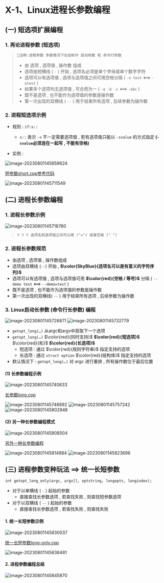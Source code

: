 # X-1、Linux进程长参数编程

## (一) 短选项扩展编程

### 1. 再论进程参数 (短选项)

>```tex
>🤪注释:进程参数 多数情况下也会称作 启动参数 和 命令行参数
>```
>
>- 由 选项 , 选项值 , 操作数 组成
>- 选项由短横线 ( `-` ) 开始 , 选项名必须是单个字母或单个数字字符
>- 选项可以有选项值 , 选项与选项值之间可用空格分隔 ( `-o test` <==> `-otest` )
>- 如果多个选项均无选项值 , 可合而为一 ( `-a -b -c` <==> `-abc` )
>- 既不是选项 , 也不能作为选项值的参数是操作数
>- 第一次出现的双横线 ( `--` ) 用于结束所有选项 , 后续参数为操作数

### 2. 进程短选项示例

* 规则 : `if:s::`
	* `s::` 表示 `-s` 不一定需要选项值 , 若有选项值只能以 `-svalue` 的方式指定 **(`-svalue`必须连在一起写 , 不能有空格)**

* 实例 : 

<img src="./assets/image-20230801145659624.png" alt="image-20230801145659624" /> 

[短参数short.cpp参考代码](https://github.com/WONGZEONJYU/Linux_System_Program/blob/main/x-1_Process_Parameter/short.cpp)

<img src="./assets/image-20230801145711549.png" alt="image-20230801145711549" /> 

## (二) 进程长参数编程

### 1. 进程长参数示例

<img src="./assets/image-20230801145716780.png" alt="image-20230801145716780" /> 

>```tex
>‼️ ‼️ ‼️ 选项名和选项值之间可以用 ("=") 或者空格 (" ")
>```

### 2. 进程长参数规范

* 由选项 , 选项值 , 操作数组成
* 选项由双横线 (`--`) 开始 , **$\color{SkyBlue}{选项名可以是有意义的字符序列}$**
* 选项可以有选项值 , 选项与选项值可用 **$\color{red}{空格 / 等号}$** 分隔 ( `--demo test` <==> `--demo=test` )
* 既不是选项 , 也不能作为选项值的参数是操作数
* 第一次出现的双横线( `--` ) 用于结束所有选项 , 后续参数为操作数

### 3. Linux启动长参数 (命令行长参数) 编程

<img src="./assets/image-20230801145726871.png" alt="image-20230801145726871" /> 

<img src="./assets/image-20230801145732779.png" alt="image-20230801145732779" /> 

* `getopt_long(…)` 从argc和argv中获取下一个选项
* `getopt_long(…)` $\color{red}{同时支持}$ **$\color{red}{短选项}$** $\color{red}{和}$ **$\color{red}{长选项}$**
	* 短选项 : 通过 $\color{red}{规则字符串}$ 指定支持的选项
	* 长选项 : 通过 `struct option` $\color{red}{结构体}$ 指定支持的选项
* 默认情况下 : `getopt_long(…)` 对 argc 进行重排 , 所有操作数位于最后位置

#### (1) 长参数编程示例

<img src="./assets/image-20230801145740633.png" alt="image-20230801145740633" /> 

[长参数long.cpp](https://github.com/WONGZEONJYU/Linux_System_Program/blob/main/x-1_Process_Parameter/long.cpp)

<img src="./assets/image-20230801145746692.png" alt="image-20230801145746692" /> 

<img src="./assets/image-20230801145757242.png" alt="image-20230801145757242" /> 

<img src="./assets/image-20230801145802848.png" alt="image-20230801145802848" /> 

#### (2) 另一种长参数编程模式

<img src="./assets/image-20230801145808504.png" alt="image-20230801145808504" /> 

[另外一种长参数编程](https://github.com/WONGZEONJYU/Linux_System_Program/blob/main/x-1_Process_Parameter/long-new.cpp)

<img src="./assets/image-20230801145814984.png" alt="image-20230801145814984" /> 

<img src="./assets/image-20230801145823696.png" alt="image-20230801145823696" /> 

## (三) 进程参数变种玩法 ==> 统一长短参数

`int getopt_long_only(argc, argv[], optstring, longopts, longindex);`

* 对于以单横线 ( `-` ) 起始的参数
	* 直接查找长参数选项 , 若查找失败 , 则查找短参数选项
* 对于以双横线 ( `--` ) 起始的参数
	* 直接查找长参数选项 , 若查找失败 , 则查找失败

#### 1. 统一长短参数示例

<img src="./assets/image-20230801145830037.png" alt="image-20230801145830037" /> 

[统一长短参数long-only.cpp](https://github.com/WONGZEONJYU/Linux_System_Program/blob/main/x-1_Process_Parameter/long-only.cpp)

<img src="./assets/image-20230801145836461.png" alt="image-20230801145836461" /> 

#### 2. 进程参数编程总结

<img src="./assets/image-20230801145845870.png" alt="image-20230801145845870" /> 
